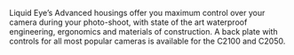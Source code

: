 Liquid Eye’s Advanced housings offer you maximum control over your camera during your photo-shoot, with state of the art waterproof engineering, ergonomics and materials of construction. A back plate with controls for all most popular cameras is available for the C2100 and C2050. 
